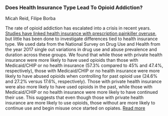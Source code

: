 ### Does Health Insurance Type Lead To Opioid Addiction?

Micah Reid, Filipe Borba

The rate of opioid addiction has escalated into a crisis in recent years. [Studies have linked health insurance with prescription painkiller overuse](https://www.jhsph.edu/news/news-releases/2018/health-insurance-plans-may-be-fueling-opioid-epidemic.html), but little has been done to investigate differences tied to health insurance type. We used data from the National Survey on Drug Use and Health from the year 2017 single out variations in drug use and abuse prevalence and duration across these groups. We found that while those with private health insurance were more likely to have used opioids than those with Medicaid/CHIP or no health insurance (57.3% compared to 45% and 47.4%, respectively), those with Medicaid/CHIP or no health insurance were more likely to have abused opioids when controlling for past opioid use (24.6% and 27.2% versus 17.6%, respectively). Those with private health insurance were also more likely to have used opioids in the past, while those with Medicaid/CHIP or no health insurance were more likely to have continued their use. This suggests that even though those with private health insurance are more likely to use opioids, those without are more likely to continue use and begin misuse once started on opiates.  [Read more](report1.md)
